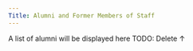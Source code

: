 ```yaml
---
Title: Alumni and Former Members of Staff 
---
```


A list of alumni will be displayed here
TODO: Delete ↑